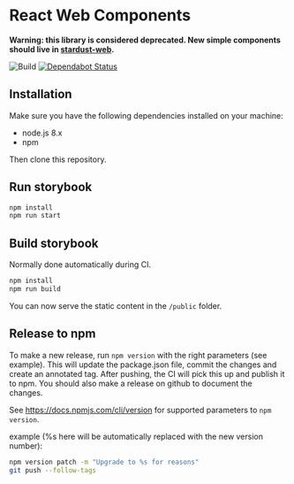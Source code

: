 # React Web Components

**Warning: this library is considered deprecated.
New simple components should live in [stardust-web](https://github.com/Ultimaker/stardust-web).**

![Build](https://github.com/Ultimaker/react-web-components/workflows/Build%20and%20test/badge.svg)
[![Dependabot Status](https://api.dependabot.com/badges/status?host=github&repo=Ultimaker/react-web-components)](https://dependabot.com)

## Installation
Make sure you have the following dependencies installed on your machine:

* node.js 8.x
* npm

Then clone this repository.

## Run storybook
```bash
npm install
npm run start
```

## Build storybook
Normally done automatically during CI.

```bash
npm install
npm run build
```

You can now serve the static content in the `/public` folder.

## Release to npm
To make a new release, run `npm version` with the right parameters (see example). This will update the package.json file, commit the changes and create an annotated tag. After pushing, the CI will pick this up and publish it to npm. 
You should also make a release on github to document the changes.

See https://docs.npmjs.com/cli/version for supported parameters to `npm version`. 

example (%s here will be automatically replaced with the new version number):
```bash
npm version patch -m "Upgrade to %s for reasons"
git push --follow-tags
```
